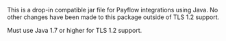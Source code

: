 This is a drop-in compatible jar file for Payflow integrations using Java.  No other changes have been made to this package outside
of TLS 1.2 support.

Must use Java 1.7 or higher for TLS 1.2 support.
